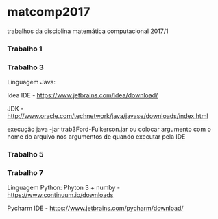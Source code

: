 # matcomp2017
trabalhos da disciplina matemática computacional 2017/1

### Trabalho 1

### Trabalho 3
Linguagem Java:

Idea IDE - https://www.jetbrains.com/idea/download/

JDK - http://www.oracle.com/technetwork/java/javase/downloads/index.html

execução java -jar trab3Ford-Fulkerson.jar <arquivo com matrix> ou colocar argumento com o nome do arquivo nos argumentos de quando executar pela IDE

### Trabalho 5
### Trabalho 7
Linguagem Python:
Phyton 3 + numby - https://www.continuum.io/downloads

Pycharm IDE - https://www.jetbrains.com/pycharm/download/
